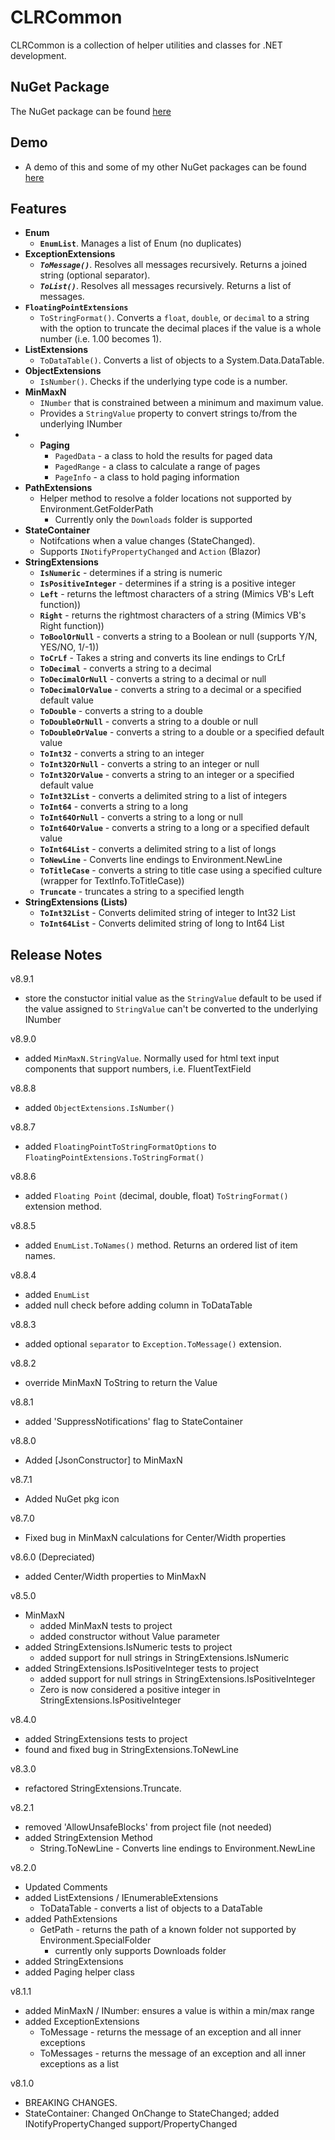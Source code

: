 # CLRCommon

CLRCommon is a collection of helper utilities and classes for .NET development.

## NuGet Package
The NuGet package can be found [here](https://www.nuget.org/packages/Marqdouj.CLRCommon/)

## Demo
- A demo of this and some of my other NuGet packages can be found [here](https://github.com/marqdouj/BlazorSandbox)

## Features 
- **Enum**
  - **`EnumList`**. Manages a list of Enum (no duplicates)
- **ExceptionExtensions**
  - ***`ToMessage()`***. Resolves all messages recursively. Returns a joined string (optional separator).
  - ***`ToList()`***. Resolves all messages recursively. Returns a list of messages.
- **`FloatingPointExtensions`**
  - `ToStringFormat()`. Converts a `float`, `double`, or `decimal` to a string 
  with the option to truncate the decimal places if the value is a whole number (i.e. 1.00 becomes 1).
- **ListExtensions**
  - `ToDataTable()`. Converts a list of objects to a System.Data.DataTable.
- **ObjectExtensions**
  - `IsNumber()`. Checks if the underlying type code is a number.
- **MinMaxN**
  - `INumber` that is constrained between a minimum and maximum value.
  - Provides a `StringValue` property to convert strings to/from the underlying INumber
- - **Paging**
	- `PagedData` - a class to hold the results for paged data
	- `PagedRange` - a class to calculate a range of pages
	- `PageInfo` - a class to hold paging information
- **PathExtensions**
  - Helper method to resolve a folder locations not supported by Environment.GetFolderPath 
    - Currently only the `Downloads` folder is supported
- **StateContainer**
  - Notifcations when a value changes (StateChanged).
  - Supports `INotifyPropertyChanged` and `Action` (Blazor)
-  **StringExtensions**
	- **`IsNumeric`** - determines if a string is numeric
	- **`IsPositiveInteger`** - determines if a string is a positive integer
	- **`Left`** - returns the leftmost characters of a string (Mimics VB's Left function))
	- **`Right`** - returns the rightmost characters of a string (Mimics VB's Right function))
	- **`ToBoolOrNull`** - converts a string to a Boolean or null (supports Y/N, YES/NO, 1/-1))
	- **`ToCrLf`** - Takes a string and converts its line endings to CrLf
	- **`ToDecimal`** - converts a string to a decimal
	- **`ToDecimalOrNull`** - converts a string to a decimal or null
	- **`ToDecimalOrValue`** - converts a string to a decimal or a specified default value
	- **`ToDouble`** - converts a string to a double
	- **`ToDoubleOrNull`** - converts a string to a double or null
	- **`ToDoubleOrValue`** - converts a string to a double or a specified default value
	- **`ToInt32`** - converts a string to an integer
	- **`ToInt32OrNull`** - converts a string to an integer or null
	- **`ToInt32OrValue`** - converts a string to an integer or a specified default value
	- **`ToInt32List`** - converts a delimited string to a list of integers
	- **`ToInt64`** - converts a string to a long
	- **`ToInt64OrNull`** - converts a string to a long or null
	- **`ToInt64OrValue`** - converts a string to a long or a specified default value
	- **`ToInt64List`** - converts a delimited string to a list of longs
	- **`ToNewLine`** - Converts line endings to Environment.NewLine
	- **`ToTitleCase`** - converts a string to title case using a specified culture (wrapper for TextInfo.ToTitleCase))
	- **`Truncate`** - truncates a string to a specified length
- **StringExtensions (Lists)**
    - **`ToInt32List`** - Converts delimited string of integer to Int32 List
	- **`ToInt64List`** - Converts delimited string of long to Int64 List

## Release Notes
v8.9.1
- store the constuctor initial value as the `StringValue` default to be used 
if the value assigned to `StringValue` can't be converted to the underlying INumber

v8.9.0
- added `MinMaxN.StringValue`. Normally used for html text input components that support numbers, i.e. FluentTextField

v8.8.8
- added `ObjectExtensions.IsNumber()`

v8.8.7
- added `FloatingPointToStringFormatOptions` to `FloatingPointExtensions.ToStringFormat()`

v8.8.6
- added `Floating Point` (decimal, double, float) `ToStringFormat()` extension method.

v8.8.5
- added `EnumList.ToNames()` method. Returns an ordered list of item names.

v8.8.4
- added `EnumList`
- added null check before adding column in ToDataTable

v8.8.3
- added optional `separator` to `Exception.ToMessage()` extension.

v8.8.2
- override MinMaxN ToString to return the Value

v8.8.1
- added 'SuppressNotifications' flag to StateContainer

v8.8.0
- Added [JsonConstructor] to MinMaxN

v8.7.1
- Added NuGet pkg icon

v8.7.0
- Fixed bug in MinMaxN calculations for Center/Width properties

v8.6.0 (Depreciated)
- added Center/Width properties to MinMaxN

v8.5.0
 - MinMaxN
	- added MinMaxN tests to project
	- added constructor without Value parameter
 - added StringExtensions.IsNumeric tests to project
	- added support for null strings in StringExtensions.IsNumeric
 - added StringExtensions.IsPositiveInteger tests to project
	- added support for null strings in StringExtensions.IsPositiveInteger
	- Zero is now considered a positive integer in StringExtensions.IsPositiveInteger

v8.4.0
 - added StringExtensions tests to project
 - found and fixed bug in StringExtensions.ToNewLine

v8.3.0
 - refactored StringExtensions.Truncate.

v8.2.1
 - removed 'AllowUnsafeBlocks' from project file (not needed)
 - added StringExtension Method
	- String.ToNewLine - Converts line endings to Environment.NewLine

v8.2.0
 - Updated Comments
 - added ListExtensions / IEnumerableExtensions
	- ToDataTable - converts a list of objects to a DataTable
 - added PathExtensions
	- GetPath - returns the path of a known folder not supported by Environment.SpecialFolder
	  - currently only supports Downloads folder
 - added StringExtensions
 - added Paging helper class
	
v8.1.1
 - added MinMaxN<T> / INumber<T>: ensures a value is within a min/max range
 - added ExceptionExtensions
	- ToMessage - returns the message of an exception and all inner exceptions
	- ToMessages - returns the message of an exception and all inner exceptions as a list

v8.1.0
 - BREAKING CHANGES.
 - StateContainer: Changed OnChange to StateChanged; added INotifyPropertyChanged support/PropertyChanged
